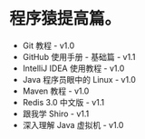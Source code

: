 # 程序猿提高篇。

- Git 教程 - v1.0
- GitHub 使用手册 - 基础篇 - v1.1
- IntelliJ IDEA 使用教程 - v1.0
- Java 程序员眼中的 Linux - v1.0
- Maven 教程 - v1.0
- Redis 3.0 中文版 - v1.1
- 跟我学 Shiro - v1.1
- 深入理解 Java 虚拟机 - v1.0